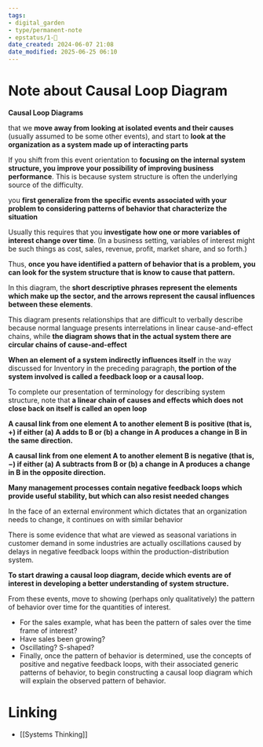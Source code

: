 ```yaml
---
tags: 
- digital_garden
- type/permanent-note
- epstatus/1-🌱
date_created: 2024-06-07 21:08
date_modified: 2025-06-25 06:10
---
```

# Note about Causal Loop Diagram

**Causal Loop Diagrams**

that we **move away from looking at isolated events and their causes** (usually assumed to be some other events), and start to **look at the organization as a system made up of interacting parts**

If you shift from this event orientation to **focusing on the internal system structure, you improve your possibility of improving business performance**. This is because system structure is often the underlying source of the difficulty. 

you **first generalize from the specific events associated with your problem to considering patterns of behavior that characterize the situation**

Usually this requires that you **investigate how one or more variables of interest change over time**. (In a business setting, variables of interest might be such things as cost, sales, revenue, profit, market share, and so forth.) 

Thus, **once you have identified a pattern of behavior that is a problem, you can look for the system structure that is know to cause that pattern.**

In this diagram, the **short descriptive phrases represent the elements which make up the sector, and the arrows represent the causal influences between these elements**. 

This diagram presents relationships that are difficult to verbally describe because normal language presents interrelations in linear cause-and-effect chains, while **the diagram shows that in the actual system there are circular chains of cause-and-effect**
  
**When an element of a system indirectly influences itself** in the way discussed for Inventory in the preceding paragraph, **the portion of the system involved is called a feedback loop or a causal loop.**
  
To complete our presentation of terminology for describing system structure, note that **a linear chain of causes and effects which does not close back on itself is called an open loop**

**A causal link from one element A to another element B is positive (that is, +) if either (a) A adds to B or (b) a change in A produces a change in B in the same direction.** 

**A causal link from one element A to another element B is negative (that is, −) if either (a) A subtracts from B or (b) a change in A produces a change in B in the opposite direction.**

**Many management processes contain negative feedback loops which provide useful stability, but which can also resist needed changes**

In the face of an external environment which dictates that an organization needs to change, it continues on with similar behavior
  
There is some evidence that what are viewed as seasonal variations in customer demand in some industries are actually oscillations caused by delays in negative feedback loops within the production-distribution system.
  
**To start drawing a causal loop diagram, decide which events are of interest in developing a better understanding of system structure.**

From these events, move to showing (perhaps only qualitatively) the pattern of behavior over time for the quantities of interest. 
+ For the sales example, what has been the pattern of sales over the time frame of interest? 
+ Have sales been growing? 
+ Oscillating? S-shaped? 
+ Finally, once the pattern of behavior is determined, use the concepts of positive and negative feedback loops, with their associated generic patterns of behavior, to begin constructing a causal loop diagram which will explain the observed pattern of behavior.

# Linking

+ [[Systems Thinking]]
